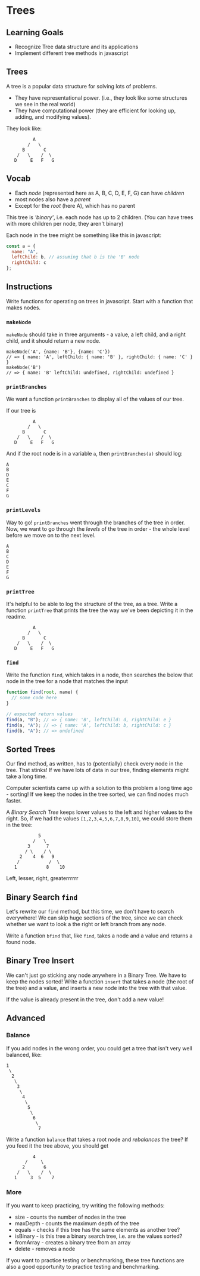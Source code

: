 # Trees

## Learning Goals

- Recognize Tree data structure and its applications
- Implement different tree methods in javascript

## Trees

A tree is a popular data structure for solving lots of problems.

- They have representational power. (i.e., they look like some structures we see in the real world)
- They have computational power (they are efficient for looking up, adding, and modifying values).

They look like:

```
          A
        /   \
      B       C
    /   \    /  \
   D     E   F   G
```

## Vocab

- Each _node_ (represented here as A, B, C, D, E, F, G) can have _children_
- most nodes also have a _parent_
- Except for the _root_ (here A), which has no parent

This tree is _'binary'_, i.e. each node has up to 2 children.
(You can have trees with more children per node, they aren't binary)

Each node in the tree might be something like this in javascript:

```js
const a = {
  name: "A",
  leftChild: b, // assuming that b is the 'B' node
  rightChild: c
};
```

## Instructions

Write functions for operating on trees in javascript. Start with a function that makes nodes.

### `makeNode`

`makeNode` should take in three arguments - a value, a left child, and a right child, and it should return a new node.

```
makeNode('A', {name: 'B'}, {name: 'C'})
// => { name: 'A', leftChild: { name: 'B' }, rightChild: { name: 'C' } }
makeNode('B')
// => { name: 'B' leftChild: undefined, rightChild: undefined }
```

### `printBranches`

We want a function `printBranches` to display all of the values of our tree.

If our tree is

```
          A
        /   \
      B       C
    /   \    /  \
   D     E   F   G
```

And if the root node is in a variable `a`, then `printBranches(a)` should log:

```
A
B
D
E
C
F
G
```

### `printLevels`

Way to go! `printBranches` went through the branches of the tree in order. Now, we want to go through the _levels_ of the tree in order - the whole level before we move on to the next level.

```
A
B
C
D
E
F
G
```

### `printTree`

It's helpful to be able to log the structure of the tree, as a tree. Write a function `printTree` that prints the tree the way we've been depicting it in the readme.

```
          A
        /   \
      B       C
    /   \    /  \
   D     E   F   G
```

### `find`

Write the function `find`, which takes in a node, then searches the below that node in the tree for a node that matches the input

```js
function find(root, name) {
  // some code here
}

// expected return values
find(a, "B"); // => { name: 'B', leftChild: d, rightChild: e }
find(a, "A"); // => { name: 'A', leftChild: b, rightChild: c }
find(b, "A"); // => undefined
```

## Sorted Trees

Our find method, as written, has to (potentially) check every node in the tree. That stinks! If we have lots of data in our tree, finding elements might take a long time.

Computer scientists came up with a solution to this problem a long time ago - sorting! If we keep the nodes in the tree sorted, we can find nodes much faster.

A _Binary Search Tree_ keeps lower values to the left and higher values to the right. So, if we had the values `[1,2,3,4,5,6,7,8,9,10]`, we could store them in the tree:

```
            5
          /   \
        3      7
       / \    / \
     2    4  6   9
    /           /  \
   1           8    10
```

Left, lesser, right, greaterrrrrr

## Binary Search `find`

Let's rewrite our `find` method, but this time, we don't have to search everywhere! We can skip huge sections of the tree, since we can check whether we want to look a the right or left branch from any node.

Write a function `bfind` that, like `find`, takes a node and a value and returns a found node.

## Binary Tree Insert

We can't just go sticking any node anywhere in a Binary Tree. We have to keep the nodes sorted! Write a function `insert` that takes a node (the root of the tree) and a value, and inserts a new node into the tree with that value.

If the value is already present in the tree, don't add a new value!

## Advanced

### Balance

If you add nodes in the wrong order, you could get a tree that isn't very well balanced, like:

```
1
 \
  2
   \
    3
     \
      4
       \
        5
         \
          6
           \
            7
```

Write a function `balance` that takes a root node and _rebalances_ the tree? If you feed it the tree above, you should get

```
          4
       /     \
      2       6
    /   \    /  \
   1     3  5    7
```

### More

If you want to keep practicing, try writing the following methods:

- size - counts the number of nodes in the tree
- maxDepth - counts the maximum depth of the tree
- equals - checks if this tree has the same elements as another tree?
- isBinary - is this tree a binary search tree, i.e. are the values sorted?
- fromArray - creates a binary tree from an array
- delete - removes a node

If you want to practice testing or benchmarking, these tree functions are also a good opportunity to practice testing and benchmarking.
